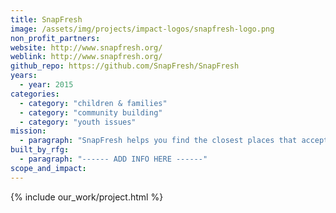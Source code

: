 ```yaml
---
title: SnapFresh
image: /assets/img/projects/impact-logos/snapfresh-logo.png
non_profit_partners:
website: http://www.snapfresh.org/
weblink: http://www.snapfresh.org/
github_repo: https://github.com/SnapFresh/SnapFresh
years:
  - year: 2015
categories:
  - category: "children & families"
  - category: "community building"
  - category: "youth issues"
mission:
  - paragraph: "SnapFresh helps you find the closest places that accept EBT cards (Food Stamps/SNAP). We use Yelp to try and show the healthier places first."
built_by_rfg:
  - paragraph: "------ ADD INFO HERE ------"
scope_and_impact:
---
```


{% include our_work/project.html %}
